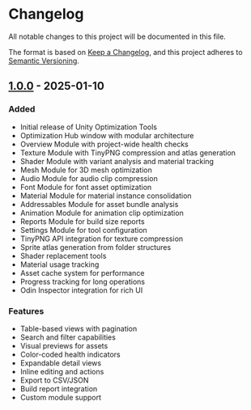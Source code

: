 # Changelog

All notable changes to this project will be documented in this file.

The format is based on [Keep a Changelog](https://keepachangelog.com/en/1.0.0/),
and this project adheres to [Semantic Versioning](https://semver.org/spec/v2.0.0.html).

## [1.0.0] - 2025-01-10

### Added
- Initial release of Unity Optimization Tools
- Optimization Hub window with modular architecture
- Overview Module with project-wide health checks
- Texture Module with TinyPNG compression and atlas generation
- Shader Module with variant analysis and material tracking
- Mesh Module for 3D mesh optimization
- Audio Module for audio clip compression
- Font Module for font asset optimization
- Material Module for material instance consolidation
- Addressables Module for asset bundle analysis
- Animation Module for animation clip optimization
- Reports Module for build size reports
- Settings Module for tool configuration
- TinyPNG API integration for texture compression
- Sprite atlas generation from folder structures
- Shader replacement tools
- Material usage tracking
- Asset cache system for performance
- Progress tracking for long operations
- Odin Inspector integration for rich UI

### Features
- Table-based views with pagination
- Search and filter capabilities
- Visual previews for assets
- Color-coded health indicators
- Expandable detail views
- Inline editing and actions
- Export to CSV/JSON
- Build report integration
- Custom module support

[1.0.0]: https://github.com/The1Studio/UnityOptimizationTools/releases/tag/v1.0.0
